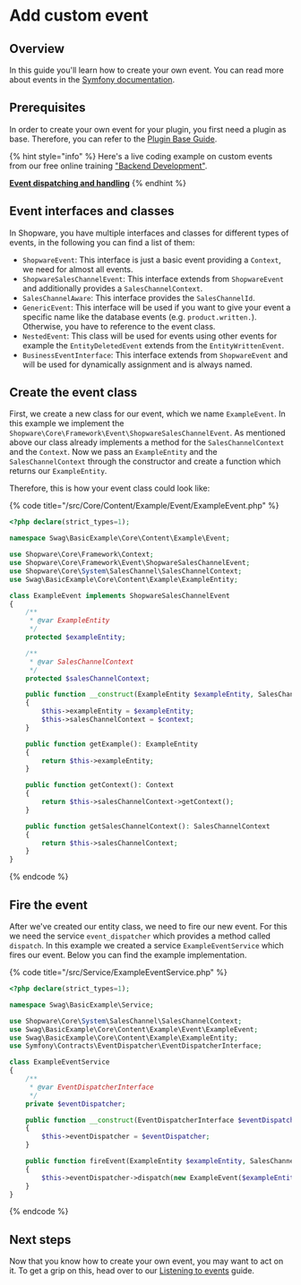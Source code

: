 # Add custom event

## Overview

In this guide you'll learn how to create your own event. You can read more about events in the [Symfony documentation](https://symfony.com/doc/current/event_dispatcher.html).

## Prerequisites

In order to create your own event for your plugin, you first need a plugin as base. Therefore, you can refer to the [Plugin Base Guide](../../plugin-base-guide.md).

<!-- markdown-link-check-disable-next-line -->
{% hint style="info" %}
Here's a live coding example on custom events from our free online training ["Backend Development"](https://academy.shopware.com/courses/shopware-6-backend-development-with-jisse-reitsma).

**[Event dispatching and handling](https://www.youtube.com/watch?v=JBpa5nBoC78)**
{% endhint %}

## Event interfaces and classes

In Shopware, you have multiple interfaces and classes for different types of events, in the following you can find a list of them:

* `ShopwareEvent`: This interface is just a basic event providing a `Context`, we need for almost all events.
* `ShopwareSalesChannelEvent`: This interface extends from `ShopwareEvent` and additionally provides a `SalesChannelContext`.
* `SalesChannelAware`: This interface provides the `SalesChannelId`.
* `GenericEvent`: This interface will be used if you want to give your event a specific name like the database events \(e.g. `product.written.`\). Otherwise, you have to reference to the event class.
* `NestedEvent`: This class will be used for events using other events for example the `EntityDeletedEvent` extends from the `EntityWrittenEvent`.
* `BusinessEventInterface`: This interface extends from `ShopwareEvent` and will be used for dynamically assignment and is always named.

## Create the event class

First, we create a new class for our event, which we name `ExampleEvent`. In this example we implement the `Shopware\Core\Framework\Event\ShopwareSalesChannelEvent`. As mentioned above our class already implements a method for the `SalesChannelContext` and the `Context`. Now we pass an `ExampleEntity` and the `SalesChannelContext` through the constructor and create a function which returns our `ExampleEntity`.

Therefore, this is how your event class could look like:

{% code title="<plugin root>/src/Core/Content/Example/Event/ExampleEvent.php" %}
```php
<?php declare(strict_types=1);

namespace Swag\BasicExample\Core\Content\Example\Event;

use Shopware\Core\Framework\Context;
use Shopware\Core\Framework\Event\ShopwareSalesChannelEvent;
use Shopware\Core\System\SalesChannel\SalesChannelContext;
use Swag\BasicExample\Core\Content\Example\ExampleEntity;

class ExampleEvent implements ShopwareSalesChannelEvent
{
    /**
     * @var ExampleEntity
     */
    protected $exampleEntity;

    /**
     * @var SalesChannelContext
     */
    protected $salesChannelContext;

    public function __construct(ExampleEntity $exampleEntity, SalesChannelContext $context)
    {
        $this->exampleEntity = $exampleEntity;
        $this->salesChannelContext = $context;
    }

    public function getExample(): ExampleEntity
    {
        return $this->exampleEntity;
    }

    public function getContext(): Context
    { 
        return $this->salesChannelContext->getContext();
    }

    public function getSalesChannelContext(): SalesChannelContext
    {
        return $this->salesChannelContext;
    }
}
```
{% endcode %}

## Fire the event

After we've created our entity class, we need to fire our new event. For this we need the service `event_dispatcher` which provides a method called `dispatch`. In this example we created a service `ExampleEventService` which fires our event. Below you can find the example implementation.

{% code title="<plugin root>/src/Service/ExampleEventService.php" %}
```php
<?php declare(strict_types=1);

namespace Swag\BasicExample\Service;

use Shopware\Core\System\SalesChannel\SalesChannelContext;
use Swag\BasicExample\Core\Content\Example\Event\ExampleEvent;
use Swag\BasicExample\Core\Content\Example\ExampleEntity;
use Symfony\Contracts\EventDispatcher\EventDispatcherInterface;

class ExampleEventService
{
    /**
     * @var EventDispatcherInterface
     */
    private $eventDispatcher;

    public function __construct(EventDispatcherInterface $eventDispatcher)
    {
        $this->eventDispatcher = $eventDispatcher;
    }

    public function fireEvent(ExampleEntity $exampleEntity, SalesChannelContext $context)
    {
        $this->eventDispatcher->dispatch(new ExampleEvent($exampleEntity, $context));
    }
}
```
{% endcode %}

## Next steps

Now that you know how to create your own event, you may want to act on it. To get a grip on this, head over to our [Listening to events](../../plugin-fundamentals/listening-to-events.md) guide.


